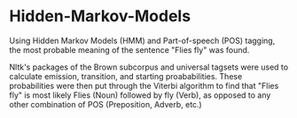 # Hidden-Markov-Models
Using Hidden Markov Models (HMM) and Part-of-speech (POS) tagging, the most probable meaning of the sentence "Flies fly" was found.

Nltk's packages of the Brown subcorpus and universal tagsets were used to calculate emission, transition, and starting proababilities. These probabilities were then put through the Viterbi algorithm to find that "Flies fly" is most likely Flies (Noun) followed by fly (Verb), as opposed to any other combination of POS (Preposition, Adverb, etc.)
